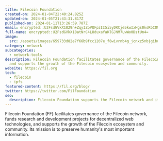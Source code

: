 ```yaml
---
title: Filecoin Foundation
created-on: 2024-01-04T22:40:24.825Z
updated-on: 2024-01-05T21:43:31.817Z
published-on: 2024-01-11T13:26:59.787Z
email: encrypted::U2FsdGVkX1829n+ZqyIZpVQFpzII5i5yDRCje5kwIxHgs0ksRbCO92DazJEkQwFu
full-name: encrypted::U2FsdGVkX18atNrC4L8duxafaKlGJNM7LwWo0DstUn4=
image:
  src: /assets/images/659733d82e7f66b9fcc1207e_f6wivrnb4g_jcnxz5nbjgibuwdr2lejvhqh4hpyebuc.svg
category: network
subcategories:
  - network-tools
description: Filecoin Foundation facilitates governance of the Filecoin network
  and supports the growth of the Filecoin ecosystem and community.
website: https://fil.org
tech:
  - filecoin
  - ipfs
featured-content: https://fil.org/blog/
twitter: https://twitter.com/FilFoundation
seo:
  description: Filecoin Foundation supports the Filecoin network and its ecosystem.
---
```


Filecoin Foundation (FF) facilitates governance of the Filecoin network, funds research and development projects for decentralized web technologies, and supports the growth of the Filecoin ecosystem and community. Its mission is to preserve humanity's most important information.
